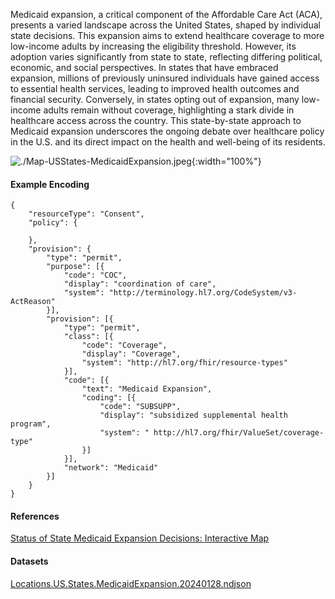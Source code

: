 
Medicaid expansion, a critical component of the Affordable Care Act (ACA), presents a varied landscape across the United States, shaped by individual state decisions. This expansion aims to extend healthcare coverage to more low-income adults by increasing the eligibility threshold. However, its adoption varies significantly from state to state, reflecting differing political, economic, and social perspectives. In states that have embraced expansion, millions of previously uninsured individuals have gained access to essential health services, leading to improved health outcomes and financial security. Conversely, in states opting out of expansion, many low-income adults remain without coverage, highlighting a stark divide in healthcare access across the country. This state-by-state approach to Medicaid expansion underscores the ongoing debate over healthcare policy in the U.S. and its direct impact on the health and well-being of its residents.


![./Map-USStates-MedicaidExpansion.jpeg](./Map-USStates-MedicaidExpansion.jpeg){:width="100%"}

#### Example Encoding  

```
{ 
    "resourceType": "Consent",
    "policy": {

    },
    "provision": {
        "type": "permit",
        "purpose": [{
            "code": "COC",
            "display": "coordination of care",
            "system": "http://terminology.hl7.org/CodeSystem/v3-ActReason"
        }],
        "provision": [{
            "type": "permit",
            "class": [{
                "code": "Coverage",
                "display": "Coverage",
                "system": "http://hl7.org/fhir/resource-types"
            }],
            "code": [{
                "text": "Medicaid Expansion",
                "coding": [{
                    "code": "SUBSUPP",
                    "display": "subsidized supplemental health program",
                    "system": " http://hl7.org/fhir/ValueSet/coverage-type"
                }]
            }],
            "network": "Medicaid"
        }]
    }
}
```

#### References  
[Status of State Medicaid Expansion Decisions: Interactive Map](https://www.kff.org/medicaid/issue-brief/status-of-state-medicaid-expansion-decisions-interactive-map/)  

#### Datasets
[Locations.US.States.MedicaidExpansion.20240128.ndjson](Locations.US.States.MedicaidExpansion.20240128.ndjson)  